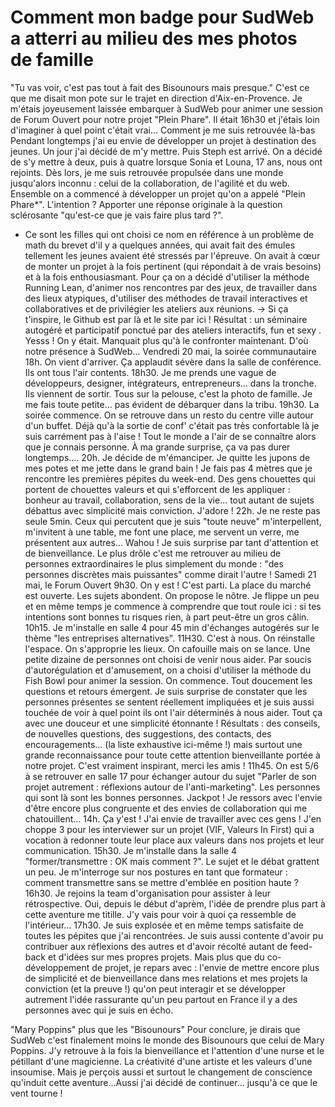 # Comment mon badge pour SudWeb a atterri au milieu des mes photos de famille
"Tu vas voir, c'est pas tout à fait des Bisounours mais presque." C'est ce que me disait mon pote sur le trajet en direction d'Aix-en-Provence. Je m'étais joyeusement laissée embarquer à SudWeb pour animer une session de Forum Ouvert pour notre projet "Plein Phare". Il était 16h30 et j'étais loin d'imaginer à quel point c'était vrai…
Comment je me suis retrouvée là-bas
Pendant longtemps j'ai eu envie de développer un projet à destination des jeunes. Un jour j'ai décidé de m'y mettre. Puis Steph est arrivé. On a décidé de s'y mettre à deux, puis à quatre lorsque Sonia et Louna, 17 ans, nous ont rejoints.
Dès lors, je me suis retrouvée propulsée dans une monde jusqu'alors inconnu : celui de la collaboration, de l'agilité et du web.
Ensemble on a commencé à développer un projet qu'on a appelé "Plein Phare*". L'intention ? Apporter une réponse originale à la question sclérosante "qu'est-ce que je vais faire plus tard ?".
* Ce sont les filles qui ont choisi ce nom en référence à un problème de math du brevet d'il y a quelques années, qui avait fait des émules tellement les jeunes avaient été stressés par l'épreuve.
On avait à cœur de monter un projet à la fois pertinent (qui répondait à de vrais besoins) et à la fois enthousiasmant.
Pour ça on a décidé d'utiliser la méthode Running Lean, d'animer nos rencontres par des jeux, de travailler dans des lieux atypiques, d'utiliser des méthodes de travail interactives et collaboratives et de privilégier les ateliers aux réunions.
→ Si ça t'inspire, le Github est par là et le site par ici !
Résultat : un séminaire autogéré et participatif ponctué par des ateliers interactifs, fun et sexy . Yesss ! On y était. Manquait plus qu'à le confronter maintenant. D'où notre présence à SudWeb…
Vendredi 20 mai, la soirée communautaire
18h. On vient d'arriver. Ça applaudit sévère dans la salle de conférence. Ils ont tous l'air contents.
18h30. Je me prends une vague de développeurs, designer, intégrateurs, entrepreneurs… dans la tronche. Ils viennent de sortir. Tous sur la pelouse, c'est la photo de famille. Je me fais toute petite… pas évident de débarquer dans la tribu.
19h30. La soirée commence. On se retrouve dans un resto du centre ville autour d'un buffet. Déjà qu'à la sortie de conf' c'était pas très confortable là je suis carrément pas à l'aise ! Tout le monde a l'air de se connaître alors que je connais personne. À ma grande surprise, ça va pas durer longtemps….
20h. Je décide de m'émanciper. Je quitte les jupons de mes potes et me jette dans le grand bain ! Je fais pas 4 mètres que je rencontre les premières pépites du week-end. Des gens chouettes qui portent de chouettes valeurs et qui s'efforcent de les appliquer : bonheur au travail, collaboration, sens de la vie… tout autant de sujets débattus avec simplicité mais conviction. J'adore !
22h. Je ne reste pas seule 5min. Ceux qui percutent que je suis "toute neuve" m'interpellent, m'invitent à une table, me font une place, me servent un verre, me présentent aux autres... Wahou ! Je suis surprise par tant d'attention et de bienveillance.
Le plus drôle c'est me retrouver au milieu de personnes extraordinaires le plus simplement du monde : "des personnes discrètes mais puissantes" comme dirait l'autre !
Samedi 21 mai, le Forum Ouvert
9h30. On y est ! C'est parti. La place du marché est ouverte. Les sujets abondent. On propose le nôtre. Je flippe un peu et en même temps je commence à comprendre que tout roule ici : si tes intentions sont bonnes tu risques rien, à part peut-être un gros câlin.
10h15. Je m'installe en salle 4 pour 45 min d'échanges autogérés sur le thème "les entreprises alternatives".
11H30. C'est à nous. On réinstalle l'espace. On s'approprie les lieux. On cafouille mais on se lance. Une petite dizaine de personnes ont choisi de venir nous aider.
Par soucis d'autorégulation et d'amusement, on a choisi d'utiliser la méthode du Fish Bowl pour animer la session.
On commence. Tout doucement les questions et retours émergent. Je suis surprise de constater que les personnes présentes se sentent réellement impliquées et je suis aussi touchée de voir à quel point ils ont l'air déterminés à nous aider. Tout ça avec une douceur et une simplicité étonnante !
Résultats : des conseils, de nouvelles questions, des suggestions, des contacts, des encouragements… (la liste exhaustive ici-même !) mais surtout une grande reconnaissance pour toute cette attention bienveillante portée à notre projet. C'est vraiment inspirant, merci les amis !
11h45. On est 5/6 à se retrouver en salle 17 pour échanger autour du sujet "Parler de son projet autrement : réflexions autour de l'anti-marketing". Les personnes qui sont là sont les bonnes personnes. Jackpot ! Je ressors avec l'envie d'être encore plus congruente et des envies de collaboration qui me chatouillent…
14h. Ça y'est ! J'ai envie de travailler avec ces gens ! J'en choppe 3 pour les interviewer sur un projet (VIF, Valeurs In First) qui a vocation à redonner toute leur place aux valeurs dans nos projets et leur communication.
15h30. Je m'installe dans la salle 4 "former/transmettre : OK mais comment ?". Le sujet et le débat grattent un peu. Je m'interroge sur nos postures en tant que formateur : comment transmettre sans se mettre d'emblée en position haute ?
16h30. Je rejoins la team d'organisation pour assister à leur rétrospective. Oui, depuis le début d'aprèm, l'idée de prendre plus part à cette aventure me titille. J'y vais pour voir à quoi ça ressemble de l'intérieur…
17h30. Je suis explosée et en même temps satisfaite de toutes les pépites que j'ai rencontrées. Je suis aussi contente d'avoir pu contribuer aux réflexions des autres et d'avoir récolté autant de feed-back et d'idées sur mes propres projets.
Mais plus que du co-développement de projet, je repars avec :
l'envie de mettre encore plus de simplicité et de bienveillance dans mes relations et mes projets
la conviction (et la preuve !) qu'on peut interagir et se développer autrement
l'idée rassurante qu'un peu partout en France il y a des personnes avec qui je suis en écho.

"Mary Poppins" plus que les "Bisounours"
Pour conclure, je dirais que SudWeb c'est finalement moins le monde des Bisounours que celui de Mary Poppins.
J'y retrouve à la fois la bienveillance et l'attention d'une nurse et le pétillant d'une magicienne. La créativité d'une artiste et les valeurs d'une insoumise.
Mais je perçois aussi et surtout le changement de conscience qu'induit cette aventure…Aussi j'ai décidé de continuer… jusqu'à ce que le vent tourne !
